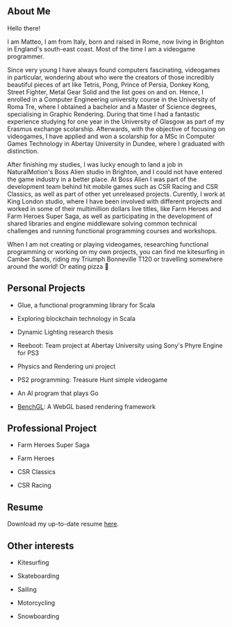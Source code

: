 ## About Me

Hello there!

I am Matteo, I am from Italy, born and raised in Rome, now living in Brighton in England's south-east coast. Most of the time I am a videogame programmer.

Since very young I have always found computers fascinating, videogames in particular, wondering about who were the creators of those incredibly beautiful pieces of art like Tetris, Pong, Prince of Persia, Donkey Kong, Street Fighter, Metal Gear Solid and the list goes on and on. Hence, I enrolled in a Computer Engineering university course in the University of Roma Tre, where I obtained a bachelor and a Master of Science degrees, specialising in Graphic Rendering. During that time I had a fantastic experience studying for one year in the University of Glasgow as part of my Erasmus exchange scolarship. Afterwards, with the objective of focusing on videogames, I have applied and won a scolarship for a MSc in Computer Games Technology in Abertay University in Dundee, where I graduated with distinction.

After finishing my studies, I was lucky enough to land a job in NaturalMotion's Boss Alien studio in Brighton, and I could not have entered the game industry in a better place. At Boss Alien I was part of the development team behind hit mobile games such as CSR Racing and CSR Classics, as well as part of other yet unreleased projects. Curently, I work at King London studio, where I have been involved with different projects and worked in some of their multimillion dollars live titles, like Farm Heroes and Farm Heroes Super Saga, as well as participating in the development of shared libraries and engine middleware solving common technical challenges and running functional programming courses and workshops.

When I am not creating or playing videogames, researching functional programming or working on my own projects, you can find me kitesurfing in Camber Sands, riding my Triumph Bonneville T120 or travelling somewhere around the world! Or eating pizza 🍕

## Personal Projects

* Glue, a functional programming library for Scala

* Exploring blockchain technology in Scala

* Dynamic Lighting research thesis

* Reeboot: Team project at Abertay University using Sony's Phyre Engine for PS3

* Physics and Rendering uni project

* PS2 programming: Treasure Hunt simple videogame

* An AI program that plays Go

* [BenchGL](http://webrendering.sourceforge.net/): A WebGL based rendering framework

## Professional Project

* Farm Heroes Super Saga

* Farm Heroes

* CSR Classics

* CSR Racing

## Resume

Download my up-to-date resume [here](https://docs.google.com/document/d/1muXM6M9kqN3bVmMhUh3fF_A9fEMr6FRRkmToSfd0-UU/edit?usp=sharing).

## Other interests

* Kitesurfing

* Skateboarding

* Sailing

* Motorcycling

* Snowboarding
